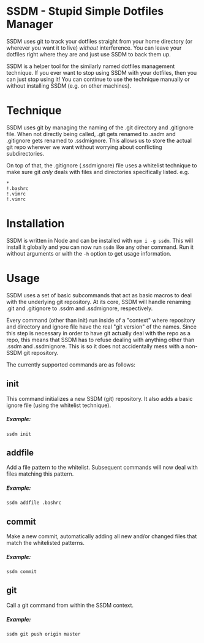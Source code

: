 # SSDM - Stupid Simple Dotfiles Manager #

SSDM uses git to track your dotfiles straight from your home directory (or wherever you want it to live) _without_ interference. You can leave your dotfiles right where they are and just use SSDM to back them up.

SSDM is a helper tool for the similarly named dotfiles management technique. If you ever want to stop using SSDM with your dotfiles, then you can just stop using it! You can continue to use the technique manually or without installing SSDM (e.g. on other machines).

# Technique #

SSDM uses git by managing the naming of the .git directory and .gitignore file. When not directly being called, .git gets renamed to .ssdm and .gitignore gets renamed to .ssdmignore. This allows us to store the actual git repo wherever we want without worrying about conflicting subdirectories.

On top of that, the .gitignore (.ssdmignore) file uses a whitelist technique to make sure git _only_ deals with files and directories specifically listed. e.g.

```
*
!.bashrc
!.vimrc
!.vimrc
```

# Installation #

SSDM is written in Node and can be installed with `npm i -g ssdm`. This will install it globally and you can now run `ssdm` like any other command. Run it without arguments or with the `-h` option to get usage information.

# Usage #

SSDM uses a set of basic subcommands that act as basic macros to deal with the underlying git repository. At its core, SSDM will handle renaming .git and .gitignore to .ssdm and .ssdmignore, respectively.

Every command (other than init) run inside of a "context" where repository and directory and ignore file have the real "git version" of the names. Since this step is necessary in order to have git actually deal with the repo as a repo, this means that SSDM has to refuse dealing with anything other than .ssdm and .ssdmignore. This is so it does not accidentally mess with a non-SSDM git repository.

The currently supported commands are as follows:

## init ##

This command initializes a new SSDM (git) repository. It also adds a basic ignore file (using the whitelist technique).

##### Example: #####
```
ssdm init
```

## addfile <pattern> ##

Add a file pattern to the whitelist. Subsequent commands will now deal with files matching this pattern.

##### Example: #####
```
ssdm addfile .bashrc
```

## commit ##

Make a new commit, automatically adding all new and/or changed files that match the whitelisted patterns.

##### Example: #####
```
ssdm commit
```

## git <command> ##

Call a git command from within the SSDM context.

##### Example: #####
```
ssdm git push origin master
```
